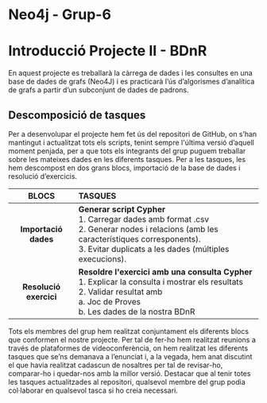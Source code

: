 # Neo4j - Grup-6
# Introducció Projecte II - BDnR 

En aquest projecte es treballarà la càrrega de dades i les consultes en una base de dades
de grafs (Neo4J) i es practicarà l’ús d’algorismes d’analítica de grafs a partir d’un
subconjunt de dades de padrons.
## Descomposició de tasques 

Per a desenvolupar el projecte hem fet ús del repositori de GitHub, on s’han mantingut i actualitzat tots els scripts, tenint sempre l'última versió d’aquell moment penjada, per a que tots els integrants del grup puguem treballar sobre les mateixes dades en les diferents tasques.
Per a les tasques, les hem descompost en dos grans blocs, importació de la base de dades i resolució d’exercicis.

| **BLOCS** | **TASQUES** |
| :---------------: | :--------------- | 
| **Importació dades** | **Generar script Cypher** <br> 1. Carregar dades amb format .csv <br> 2. Generar nodes i relacions (amb les característiques corresponents). <br>3. Evitar duplicats a les dades (múltiples execucions).| 
| **Resolució exercici** | **Resoldre l'exercici amb una consulta Cypher** <br> 1. Explicar la consulta i mostrar els resultats  <br>2. Validar resultat amb  <br>a. Joc de Proves  <br>b. Les dades de la nostra BDnR|

Tots els membres del grup hem realitzat conjuntament els diferents blocs que conformen el nostre projecte. Per tal de fer-ho hem realitzat reunions a través de plataformes de videoconferència, on hem realitzat les diferents tasques que se’ns demanava a l’enunciat i, a la vegada, hem anat discutint el que havia realitzat cadascun de nosaltres per tal de revisar-ho, comparar-ho i quedar-nos amb la millor versió.
Destacar que al tenir totes les tasques actualitzades al repositori, qualsevol membre del grup podia col·laborar en qualsevol tasca si ho creia necessari.
